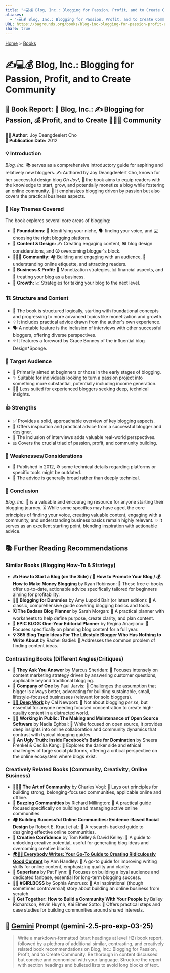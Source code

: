 ```yaml
---
title: "✍️💻💰 Blog, Inc.: Blogging for Passion, Profit, and to Create Community"
aliases:
  - "✍️💻💰 Blog, Inc.: Blogging for Passion, Profit, and to Create Community"
URL: https://bagrounds.org/books/blog-inc-blogging-for-passion-profit-and-to-create-community
share: true
---
```

[Home](../index.md) > [Books](./index.md)  
# ✍️💻💰 Blog, Inc.: Blogging for Passion, Profit, and to Create Community  
## 📖 Book Report: 📝 Blog, Inc.: ✍️ Blogging for Passion, 💰 Profit, and to Create 🧑‍🤝‍🧑 Community  
  
**🧑‍💻 Author:** Joy Deangdeelert Cho  
**📅 Publication Date:** 2012  
  
### 💡 Introduction  
*Blog, Inc.* 📚 serves as a comprehensive introductory guide for aspiring and relatively new bloggers. ✍️ Authored by Joy Deangdeelert Cho, known for her successful design blog *Oh Joy!*, 📖 the book aims to equip readers with the knowledge to start, grow, and potentially monetize a blog while fostering an online community. 🌟 It emphasizes blogging driven by passion but also covers the practical business aspects.  
  
### 🔑 Key Themes Covered  
The book explores several core areas of blogging:  
* 🧱 **Foundations:** 📍 Identifying your niche, 🗣️ finding your voice, and 💻 choosing the right blogging platform.  
* 🎨 **Content & Design:** ✍️ Creating engaging content, 🖼️ blog design considerations, and 😫 overcoming blogger's block.  
* 🧑‍🤝‍🧑 **Community:** 🏘️ Building and engaging with an audience, 🤝 understanding online etiquette, and attracting readers.  
* 💼 **Business & Profit:** 💸 Monetization strategies, 📊 financial aspects, and 🏢 treating your blog as a business.  
* 🚀 **Growth:** 📈 Strategies for taking your blog to the next level.  
  
### 🏗️ Structure and Content  
* 📖 The book is structured logically, starting with foundational concepts and progressing to more advanced topics like monetization and growth.  
* 💡 It includes practical advice drawn from the author's own experience.  
* 🗣️ A notable feature is the inclusion of interviews with other successful bloggers, offering diverse perspectives.  
* ⭐ It features a foreword by Grace Bonney of the influential blog Design*Sponge.  
  
### 🎯 Target Audience  
* 🌱 Primarily aimed at beginners or those in the early stages of blogging.  
* ✨ Suitable for individuals looking to turn a passion project into something more substantial, potentially including income generation.  
* 🧑‍💻 Less suited for experienced bloggers seeking deep, technical insights.  
  
### 👍 Strengths  
* ✅ Provides a solid, approachable overview of key blogging aspects.  
* 🤩 Offers inspiration and practical advice from a successful blogger and designer.  
* 🤝 The inclusion of interviews adds valuable real-world perspectives.  
* ⚖️ Covers the crucial triad of passion, profit, and community building.  
  
### 🤔 Weaknesses/Considerations  
* 📅 Published in 2012, ⚙️ some technical details regarding platforms or specific tools might be outdated.  
* 📝 The advice is generally broad rather than deeply technical.  
  
### 🏁 Conclusion  
*Blog, Inc.* 📖 is a valuable and encouraging resource for anyone starting their blogging journey. ⏳ While some specifics may have aged, the core principles of finding your voice, creating valuable content, engaging with a community, and understanding business basics remain highly relevant. ✨ It serves as an excellent starting point, blending inspiration with actionable advice.  
  
## 📚 Further Reading Recommendations  
  
### Similar Books (Blogging How-To & Strategy)  
* **✍️ How to Start a Blog (on the Side) / 🚀 How to Promote Your Blog / 💰 How to Make Money Blogging** by Ryan Robinson: 📖 These free e-books offer up-to-date, actionable advice specifically tailored for beginners aiming for profitability.  
* **👨‍🏫 Blogging for Dummies** by Amy Lupold Bair (or latest edition): 📖 A classic, comprehensive guide covering blogging basics and tools.  
* **🗓️ The Badass Blog Planner** by Sarah Morgan: 📖 A practical planner with worksheets to help define purpose, create clarity, and plan content.  
* **📅 EPIC BLOG: One-Year Editorial Planner** by Regina Anaejionu: 📖 Focuses specifically on planning blog content for a full year.  
* **💡 365 Blog Topic Ideas For The Lifestyle Blogger Who Has Nothing to Write About** by Rachel Gadiel: 📖 Addresses the common problem of finding content ideas.  
  
### Contrasting Books (Different Angles/Critiques)  
* **🙋 They Ask You Answer** by Marcus Sheridan: 📖 Focuses intensely on content marketing strategy driven by answering customer questions, applicable beyond traditional blogging.  
* **🏢 Company of One** by Paul Jarvis: 📖 Challenges the assumption that bigger is always better, advocating for building sustainable, small, lifestyle-focused businesses (relevant for solo bloggers).  
* **[🤿💼 Deep Work](./deep-work.md)** by Cal Newport: 📖 Not about blogging *per se*, but essential for anyone needing focused concentration to create high-quality content in a distracted world.  
* **🧑‍💻 Working in Public: The Making and Maintenance of Open Source Software** by Nadia Eghbal: 📖 While focused on open source, it provides deep insights into online collaboration and community dynamics that contrast with typical blogging guides.  
* **📰 An Ugly Truth: Inside Facebook's Battle for Domination** by Sheera Frenkel & Cecilia Kang: 📖 Explores the darker side and ethical challenges of large social platforms, offering a critical perspective on the online ecosystem where blogs exist.  
  
### Creatively Related Books (Community, Creativity, Online Business)  
* **🧑‍🤝‍🧑 The Art of Community** by Charles Vogl: 📖 Lays out principles for building strong, belonging-focused communities, applicable online and offline.  
* **🐝 Buzzing Communities** by Richard Millington: 📖 A practical guide focused specifically on building and managing active online communities.  
* **🏘️ Building Successful Online Communities: Evidence-Based Social Design** by Robert E. Kraut et al.: 📖 A research-backed guide to designing effective online communities.  
* **🎨 Creative Confidence** by Tom Kelley & David Kelley: 📖 A guide to unlocking creative potential, useful for generating blog ideas and overcoming creative blocks.  
* **[🌍✍🏿 Everybody Writes: Your Go-To Guide to Creating Ridiculously Good Content](./everybody-writes.md)** by Ann Handley: 📖 A go-to guide for improving writing skills for online content, emphasizing quality and clarity.  
* **🌟 Superfans** by Pat Flynn: 📖 Focuses on building a loyal audience and dedicated fanbase, essential for long-term blogging success.  
* **👩‍💼 #GIRLBOSS** by Sophia Amoruso: 📖 An inspirational (though sometimes controversial) story about building an online business from scratch.  
* **🤝 Get Together: How to Build a Community With Your People** by Bailey Richardson, Kevin Huynh, Kai Elmer Sotto: 📖 Offers practical steps and case studies for building communities around shared interests.  
  
## 💬 [Gemini](../software/gemini.md) Prompt (gemini-2.5-pro-exp-03-25)  
> Write a markdown-formatted (start headings at level H2) book report, followed by a plethora of additional similar, contrasting, and creatively related book recommendations on Blog, Inc.: Blogging for Passion, Profit, and to Create Community. Be thorough in content discussed but concise and economical with your language. Structure the report with section headings and bulleted lists to avoid long blocks of text.